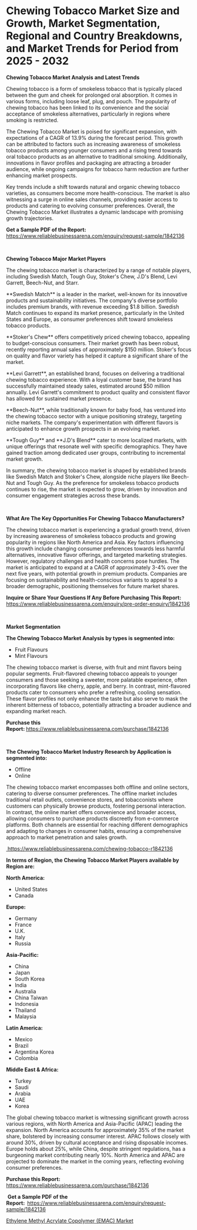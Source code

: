 <p><h1>Chewing Tobacco Market Size and Growth, Market Segmentation, Regional and Country Breakdowns, and Market Trends for Period from 2025 -  2032</h1></p><p><strong>Chewing Tobacco Market Analysis and Latest Trends</strong></p>
<p><p>Chewing tobacco is a form of smokeless tobacco that is typically placed between the gum and cheek for prolonged oral absorption. It comes in various forms, including loose leaf, plug, and pouch. The popularity of chewing tobacco has been linked to its convenience and the social acceptance of smokeless alternatives, particularly in regions where smoking is restricted.</p><p>The Chewing Tobacco Market is poised for significant expansion, with expectations of a CAGR of 13.9% during the forecast period. This growth can be attributed to factors such as increasing awareness of smokeless tobacco products among younger consumers and a rising trend towards oral tobacco products as an alternative to traditional smoking. Additionally, innovations in flavor profiles and packaging are attracting a broader audience, while ongoing campaigns for tobacco harm reduction are further enhancing market prospects. </p><p>Key trends include a shift towards natural and organic chewing tobacco varieties, as consumers become more health-conscious. The market is also witnessing a surge in online sales channels, providing easier access to products and catering to evolving consumer preferences. Overall, the Chewing Tobacco Market illustrates a dynamic landscape with promising growth trajectories.</p></p>
<p><strong>Get a Sample PDF of the Report:&nbsp;</strong> <a href="https://www.reliablebusinessarena.com/enquiry/request-sample/1842136?utm_campaign=2221&utm_medium=2&utm_source=Github&utm_content=ia&utm_term=26032025&utm_id=chewing-tobacco">https://www.reliablebusinessarena.com/enquiry/request-sample/1842136</a></p>
<p>&nbsp;</p>
<p><strong>Chewing Tobacco Major Market Players</strong></p>
<p><p>The chewing tobacco market is characterized by a range of notable players, including Swedish Match, Tough Guy, Stoker's Chew, J.D's Blend, Levi Garrett, Beech-Nut, and Starr. </p><p>**Swedish Match** is a leader in the market, well-known for its innovative products and sustainability initiatives. The company's diverse portfolio includes premium brands, with revenue exceeding $1.8 billion. Swedish Match continues to expand its market presence, particularly in the United States and Europe, as consumer preferences shift toward smokeless tobacco products.</p><p>**Stoker's Chew** offers competitively priced chewing tobacco, appealing to budget-conscious consumers. Their market growth has been robust, recently reporting annual sales of approximately $150 million. Stoker's focus on quality and flavor variety has helped it capture a significant share of the market.</p><p>**Levi Garrett**, an established brand, focuses on delivering a traditional chewing tobacco experience. With a loyal customer base, the brand has successfully maintained steady sales, estimated around $50 million annually. Levi Garrett's commitment to product quality and consistent flavor has allowed for sustained market presence.</p><p>**Beech-Nut**, while traditionally known for baby food, has ventured into the chewing tobacco sector with a unique positioning strategy, targeting niche markets. The company's experimentation with different flavors is anticipated to enhance growth prospects in an evolving market.</p><p>**Tough Guy** and **J.D's Blend** cater to more localized markets, with unique offerings that resonate well with specific demographics. They have gained traction among dedicated user groups, contributing to incremental market growth.</p><p>In summary, the chewing tobacco market is shaped by established brands like Swedish Match and Stoker's Chew, alongside niche players like Beech-Nut and Tough Guy. As the preference for smokeless tobacco products continues to rise, the market is expected to grow, driven by innovation and consumer engagement strategies across these brands.</p></p>
<p>&nbsp;</p>
<p><strong>What Are The Key Opportunities For Chewing Tobacco Manufacturers?</strong></p>
<p><p>The chewing tobacco market is experiencing a gradual growth trend, driven by increasing awareness of smokeless tobacco products and growing popularity in regions like North America and Asia. Key factors influencing this growth include changing consumer preferences towards less harmful alternatives, innovative flavor offerings, and targeted marketing strategies. However, regulatory challenges and health concerns pose hurdles. The market is anticipated to expand at a CAGR of approximately 3-4% over the next five years, with potential growth in premium products. Companies are focusing on sustainability and health-conscious variants to appeal to a broader demographic, positioning themselves for future market shares.</p></p>
<p><strong>Inquire or Share Your Questions If Any Before Purchasing This Report:</strong> <a href="https://www.reliablebusinessarena.com/enquiry/pre-order-enquiry/1842136?utm_campaign=2221&utm_medium=2&utm_source=Github&utm_content=ia&utm_term=26032025&utm_id=chewing-tobacco">https://www.reliablebusinessarena.com/enquiry/pre-order-enquiry/1842136</a></p>
<p>&nbsp;</p>
<p><strong>Market Segmentation</strong></p>
<p><strong>The Chewing Tobacco Market Analysis by types is segmented into:</strong></p>
<p><ul><li>Fruit Flavours</li><li>Mint Flavours</li></ul></p>
<p><p>The chewing tobacco market is diverse, with fruit and mint flavors being popular segments. Fruit-flavored chewing tobacco appeals to younger consumers and those seeking a sweeter, more palatable experience, often incorporating flavors like cherry, apple, and berry. In contrast, mint-flavored products cater to consumers who prefer a refreshing, cooling sensation. These flavor profiles not only enhance the taste but also serve to mask the inherent bitterness of tobacco, potentially attracting a broader audience and expanding market reach.</p></p>
<p><strong>Purchase this Report:&nbsp;</strong><a href="https://www.reliablebusinessarena.com/purchase/1842136?utm_campaign=2221&utm_medium=2&utm_source=Github&utm_content=ia&utm_term=26032025&utm_id=chewing-tobacco">https://www.reliablebusinessarena.com/purchase/1842136</a></p>
<p>&nbsp;</p>
<p><strong>The Chewing Tobacco Market Industry Research by Application is segmented into:</strong></p>
<p><ul><li>Offline</li><li>Online</li></ul></p>
<p><p>The chewing tobacco market encompasses both offline and online sectors, catering to diverse consumer preferences. The offline market includes traditional retail outlets, convenience stores, and tobacconists where customers can physically browse products, fostering personal interaction. In contrast, the online market offers convenience and broader access, allowing consumers to purchase products discreetly from e-commerce platforms. Both channels are essential for reaching different demographics and adapting to changes in consumer habits, ensuring a comprehensive approach to market penetration and sales growth.</p></p>
<p><a href="https://www.reliablebusinessarena.com/chewing-tobacco-r1842136?utm_campaign=2221&utm_medium=2&utm_source=Github&utm_content=ia&utm_term=26032025&utm_id=chewing-tobacco">&nbsp;https://www.reliablebusinessarena.com/chewing-tobacco-r1842136</a></p>
<p><strong>In terms of Region, the Chewing Tobacco Market Players available by Region are:</strong></p>
<p>
    <p> <strong> North America: </strong>
        <ul>
            <li>United States</li>
            <li>Canada</li>
        </ul>
        </p> 
    <p> <strong> Europe: </strong>
        <ul>
            <li>Germany</li>
            <li>France</li>
            <li>U.K.</li>
            <li>Italy</li>
            <li>Russia</li>
        </ul>
        </p> 
    <p> <strong> Asia-Pacific: </strong>
        <ul>
            <li>China</li>
            <li>Japan</li>
            <li>South Korea</li>
            <li>India</li>
            <li>Australia</li>
            <li>China Taiwan</li>
            <li>Indonesia</li>
            <li>Thailand</li>
            <li>Malaysia</li>
        </ul>
        </p> 
    <p> <strong> Latin America: </strong>
        <ul>
            <li>Mexico</li>
            <li>Brazil</li>
            <li>Argentina Korea</li>
            <li>Colombia</li>
        </ul>
        </p> 
    <p> <strong> Middle East & Africa: </strong>
        <ul>
            <li>Turkey</li>
            <li>Saudi</li>
            <li>Arabia</li>
            <li>UAE</li>
            <li>Korea</li>
        </ul>
    </p>
    </p>
<p><p>The global chewing tobacco market is witnessing significant growth across various regions, with North America and Asia-Pacific (APAC) leading the expansion. North America accounts for approximately 35% of the market share, bolstered by increasing consumer interest. APAC follows closely with around 30%, driven by cultural acceptance and rising disposable incomes. Europe holds about 25%, while China, despite stringent regulations, has a burgeoning market contributing nearly 10%. North America and APAC are projected to dominate the market in the coming years, reflecting evolving consumer preferences.</p></p>
<p><strong>Purchase this Report: </strong><a href="https://www.reliablebusinessarena.com/purchase/1842136?utm_campaign=2221&utm_medium=2&utm_source=Github&utm_content=ia&utm_term=26032025&utm_id=chewing-tobacco">https://www.reliablebusinessarena.com/purchase/1842136</a></p>
<p>&nbsp;<strong>Get a Sample PDF of the Report:&nbsp;&nbsp;</strong><a href="https://www.reliablebusinessarena.com/enquiry/request-sample/1842136?utm_campaign=2221&utm_medium=2&utm_source=Github&utm_content=ia&utm_term=26032025&utm_id=chewing-tobacco">https://www.reliablebusinessarena.com/enquiry/request-sample/1842136</a></p>
<p><strong></strong></p>
<p><p><a href="https://github.com/delindacallegari68/Market-Research-Report-List-1/blob/main/ethylene-methyl-acrylate-copolymer-emac-market.md?utm_campaign=2221&utm_medium=2&utm_source=Github&utm_content=ia&utm_term=26032025&utm_id=chewing-tobacco">Ethylene Methyl Acrylate Copolymer (EMAC) Market</a></p></p>